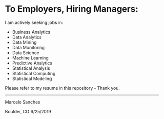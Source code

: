 # To Employers, Hiring Managers:

I am actively seeking jobs in:

* Business Analytics 
* Data Analytics
* Data Mining
* Data Monitoring
* Data Science
* Machine Learning
* Predictive Analytics 
* Statistical Analysis  
* Statistical Computing 
* Statistical Modeling

Please refer to my resume in this repository - Thank you.

---

Marcelo Sanches

Boulder, CO 6/25/2019

